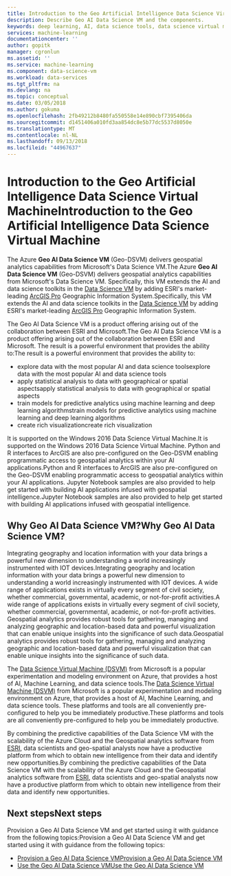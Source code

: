 ```yaml
---
title: Introduction to the Geo Artificial Intelligence Data Science Virtual Machine - Azure | Microsoft Docs
description: Describe Geo AI Data Science VM and the components.
keywords: deep learning, AI, data science tools, data science virtual machine, geospatial analytics
services: machine-learning
documentationcenter: ''
author: gopitk
manager: cgronlun
ms.assetid: ''
ms.service: machine-learning
ms.component: data-science-vm
ms.workload: data-services
ms.tgt_pltfrm: na
ms.devlang: na
ms.topic: conceptual
ms.date: 03/05/2018
ms.author: gokuma
ms.openlocfilehash: 2fb49212b8480fa550558e14e890cbf7395406da
ms.sourcegitcommit: d1451406a010fd3aa854dc8e5b77dc5537d8050e
ms.translationtype: MT
ms.contentlocale: nl-NL
ms.lasthandoff: 09/13/2018
ms.locfileid: "44967637"
---
```

# <a name="introduction-to-the-geo-artificial-intelligence-data-science-virtual-machine"></a><span data-ttu-id="cc8ea-104">Introduction to the Geo Artificial Intelligence Data Science Virtual Machine</span><span class="sxs-lookup"><span data-stu-id="cc8ea-104">Introduction to the Geo Artificial Intelligence Data Science Virtual Machine</span></span>

<span data-ttu-id="cc8ea-105">The Azure **Geo AI Data Science VM** (Geo-DSVM) delivers geospatial analytics capabilities from Microsoft's Data Science VM.</span><span class="sxs-lookup"><span data-stu-id="cc8ea-105">The Azure **Geo AI Data Science VM** (Geo-DSVM) delivers geospatial analytics capabilities from Microsoft's Data Science VM.</span></span> <span data-ttu-id="cc8ea-106">Specifically, this VM extends the AI and data science toolkits in the [Data Science VM](overview.md) by adding ESRI's market-leading [ArcGIS Pro](https://www.esri.com/arcgis/products/arcgis-pro/overview) Geographic Information System.</span><span class="sxs-lookup"><span data-stu-id="cc8ea-106">Specifically, this VM extends the AI and data science toolkits in the [Data Science VM](overview.md) by adding ESRI's market-leading [ArcGIS Pro](https://www.esri.com/arcgis/products/arcgis-pro/overview) Geographic Information System.</span></span>

<span data-ttu-id="cc8ea-107">The Geo AI Data Science VM is a product offering arising out of the collaboration between ESRI and Microsoft.</span><span class="sxs-lookup"><span data-stu-id="cc8ea-107">The Geo AI Data Science VM is a product offering arising out of the collaboration between ESRI and Microsoft.</span></span> <span data-ttu-id="cc8ea-108">The result is a powerful environment that provides the ability to:</span><span class="sxs-lookup"><span data-stu-id="cc8ea-108">The result is a powerful environment that provides the ability to:</span></span>

- <span data-ttu-id="cc8ea-109">explore data with the most popular AI and data science tools</span><span class="sxs-lookup"><span data-stu-id="cc8ea-109">explore data with the most popular AI and data science tools</span></span>
- <span data-ttu-id="cc8ea-110">apply statistical analysis to data with geographical or spatial aspects</span><span class="sxs-lookup"><span data-stu-id="cc8ea-110">apply statistical analysis to data with geographical or spatial aspects</span></span>
- <span data-ttu-id="cc8ea-111">train models for predictive analytics using machine learning and deep learning algorithms</span><span class="sxs-lookup"><span data-stu-id="cc8ea-111">train models for predictive analytics using machine learning and deep learning algorithms</span></span>
- <span data-ttu-id="cc8ea-112">create rich visualization</span><span class="sxs-lookup"><span data-stu-id="cc8ea-112">create rich visualization</span></span>

<span data-ttu-id="cc8ea-113">It is supported on the Windows 2016 Data Science Virtual Machine.</span><span class="sxs-lookup"><span data-stu-id="cc8ea-113">It is supported on the Windows 2016 Data Science Virtual Machine.</span></span> <span data-ttu-id="cc8ea-114">Python and R interfaces to ArcGIS are also pre-configured on the Geo-DSVM enabling programmatic access to geospatial analytics within your AI applications.</span><span class="sxs-lookup"><span data-stu-id="cc8ea-114">Python and R interfaces to ArcGIS are also pre-configured on the Geo-DSVM enabling programmatic access to geospatial analytics within your AI applications.</span></span> <span data-ttu-id="cc8ea-115">Jupyter Notebook samples are also provided to help get started with building AI applications infused with geospatial intelligence.</span><span class="sxs-lookup"><span data-stu-id="cc8ea-115">Jupyter Notebook samples are also provided to help get started with building AI applications infused with geospatial intelligence.</span></span>


## <a name="why-geo-ai-data-science-vm"></a><span data-ttu-id="cc8ea-116">Why Geo AI Data Science VM?</span><span class="sxs-lookup"><span data-stu-id="cc8ea-116">Why Geo AI Data Science VM?</span></span> 

<span data-ttu-id="cc8ea-117">Integrating geography and location information with your data brings a powerful new dimension to understanding a world increasingly instrumented with IOT devices.</span><span class="sxs-lookup"><span data-stu-id="cc8ea-117">Integrating geography and location information with your data brings a powerful new dimension to understanding a world increasingly instrumented with IOT devices.</span></span> <span data-ttu-id="cc8ea-118">A wide range of applications exists in virtually every segment of civil society, whether commercial, governmental, academic, or not-for-profit activities.</span><span class="sxs-lookup"><span data-stu-id="cc8ea-118">A wide range of applications exists in virtually every segment of civil society, whether commercial, governmental, academic, or not-for-profit activities.</span></span> <span data-ttu-id="cc8ea-119">Geospatial analytics provides robust tools for gathering, managing and analyzing geographic and location-based data and powerful visualization that can enable unique insights into the significance of such data.</span><span class="sxs-lookup"><span data-stu-id="cc8ea-119">Geospatial analytics provides robust tools for gathering, managing and analyzing geographic and location-based data and powerful visualization that can enable unique insights into the significance of such data.</span></span> 

<span data-ttu-id="cc8ea-120">The [Data Science Virtual Machine (DSVM)](overview.md) from Microsoft is a popular experimentation and modeling environment on Azure, that provides a host of AI, Machine Learning, and data science tools.</span><span class="sxs-lookup"><span data-stu-id="cc8ea-120">The [Data Science Virtual Machine (DSVM)](overview.md) from Microsoft is a popular experimentation and modeling environment on Azure, that provides a host of AI, Machine Learning, and data science tools.</span></span> <span data-ttu-id="cc8ea-121">These platforms and tools are all conveniently pre-configured to help you be immediately productive.</span><span class="sxs-lookup"><span data-stu-id="cc8ea-121">These platforms and tools are all conveniently pre-configured to help you be immediately productive.</span></span> 

<span data-ttu-id="cc8ea-122">By combining the predictive capabilities of the Data Science VM with the scalability of the Azure Cloud and the Geospatial analytics software from [ESRI](http://www.esri.com), data scientists and geo-spatial analysts now have a productive platform from which to obtain new intelligence from their data and identify new opportunities.</span><span class="sxs-lookup"><span data-stu-id="cc8ea-122">By combining the predictive capabilities of the Data Science VM with the scalability of the Azure Cloud and the Geospatial analytics software from [ESRI](http://www.esri.com), data scientists and geo-spatial analysts now have a productive platform from which to obtain new intelligence from their data and identify new opportunities.</span></span> 


## <a name="next-steps"></a><span data-ttu-id="cc8ea-123">Next steps</span><span class="sxs-lookup"><span data-stu-id="cc8ea-123">Next steps</span></span>

<span data-ttu-id="cc8ea-124">Provision a Geo AI Data Science VM and get started using it with guidance from the following topics:</span><span class="sxs-lookup"><span data-stu-id="cc8ea-124">Provision a Geo AI Data Science VM and get started using it with guidance from the following topics:</span></span>

* [<span data-ttu-id="cc8ea-125">Provision a Geo AI Data Science VM</span><span class="sxs-lookup"><span data-stu-id="cc8ea-125">Provision a Geo AI Data Science VM</span></span>](provision-geo-ai-dsvm.md)
* [<span data-ttu-id="cc8ea-126">Use the Geo AI Data Science VM</span><span class="sxs-lookup"><span data-stu-id="cc8ea-126">Use the Geo AI Data Science VM</span></span>](use-geo-ai-dsvm.md)
